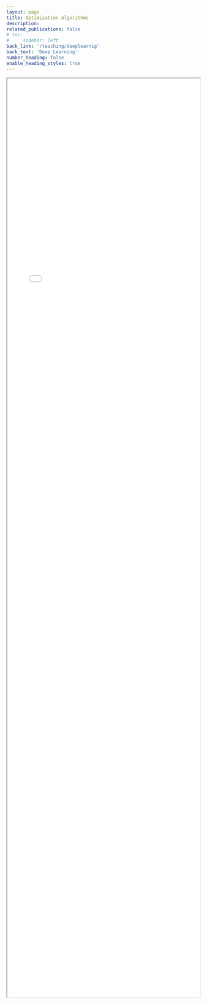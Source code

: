 ```yaml
---
layout: page
title: Optimization Algorithms
description: 
related_publications: false
# toc:
#     sidebar: left
back_link: '/teaching/deeplearnig'
back_text: 'Deep Learning'
number_heading: false
enable_heading_styles: true
---
```


<iframe src="{{ 'assets/courses/deeplearning/optimization/optimization_algorithms.pdf' | relative_url }}" width="100%" height="2400px"></iframe>